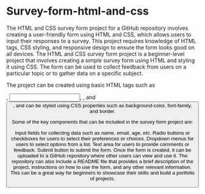# Survey-form-html-and-css
The HTML and CSS survey form project for a GitHub repository involves creating a user-friendly form using HTML and CSS, which allows users to input their responses to a survey. This project requires knowledge of HTML tags, CSS styling, and responsive design to ensure the form looks good on all devices.
The HTML and CSS survey form project is a beginner-level project that involves creating a simple survey form using HTML and styling it using CSS. The form can be used to collect feedback from users on a particular topic or to gather data on a specific subject.

The project can be created using basic HTML tags such as <form>, <input>, <label>, and <button>, and can be styled using CSS properties such as background-color, font-family, and border.

Some of the key components that can be included in the survey form project are:

Input fields for collecting data such as name, email, age, etc.
Radio buttons or checkboxes for users to select their preferences or choices.
Dropdown menus for users to select options from a list.
Text area for users to provide comments or feedback.
Submit button to submit the form.
Once the form is created, it can be uploaded to a GitHub repository where other users can view and use it. The repository can also include a README file that provides a brief description of the project, instructions on how to use the form, and any other relevant information. This can be a great way for beginners to showcase their skills and build a portfolio of projects.
